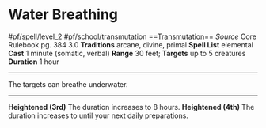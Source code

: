 # Water Breathing
#pf/spell/level_2 #pf/school/transmutation 
==[Transmutation](../../../Traits/Transmutation.md)==
*Source* Core Rulebook pg. 384 3.0
**Traditions** arcane, divine, primal
**Spell List** elemental
**Cast** 1 minute (somatic, verbal)
**Range** 30 feet; **Targets** up to 5 creatures
**Duration** 1 hour

---
The targets can breathe underwater.

<hr>

**Heightened (3rd)** The duration increases to 8 hours.
**Heightened (4th)** The duration increases to until your next daily preparations.